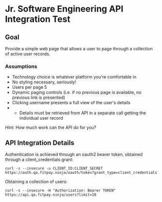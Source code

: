 # Jr. Software Engineering API Integration Test

## Goal

Provide a simple web page that allows a user to page through a collection of active user records.

### Assumptions
* Technology choice is whatever platform you're comfortable in
* No styling necessary, seriously!
* Users per page 5
* Dynamic paging controls (i.e. if no previous page is available, no previous link is presented)
* Clicking username presents a full view of the user's details
* * Details must be retrieved from API in a separate call getting the individual user record

*Hint*: How much work can the API do for you?

## API Integration Details

Authentication is achieved through an oauth2 bearer token, obtained through a client_credentials grant:

```
curl -s --insecure -u CLIENT_ID:CLIENT_SECRET https://auth.qa.fitpay.ninja/oauth/token?grant_type=client_credentials
```

Obtaining a collection of users:

```
curl -s --insecure -H "Authorization: Bearer TOKEN" https://api.qa.fitpay.ninja/users?limit=10
```
